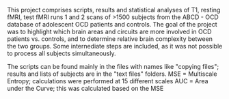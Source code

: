 This project comprises scripts, results and statistical analyses of T1, resting fMRI, test fMRI runs 1 and 2 scans of >1500 subjects from the ABCD - OCD database of adolescent OCD patients and controls. The goal of the project was to highlight which brain areas and circuits are more involved in OCD patients vs. controls, and to determine relative brain complexity between the two groups. Some internediate steps are included, as it was not possible to process all subjects simultaneously.

The scripts can be found mainly in the files with names like "copying files"; results and lists of subjects are in the "text files" folders. MSE = Multiscale Entropy; calculations were performed at 15 different scales
AUC = Area under the Curve; this was calculated based on the MSE
